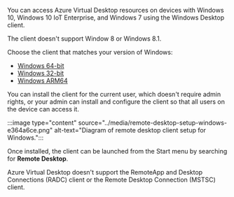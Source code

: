 You can access Azure Virtual Desktop resources on devices with Windows 10, Windows 10 IoT Enterprise, and Windows 7 using the Windows Desktop client.

The client doesn't support Window 8 or Windows 8.1.

Choose the client that matches your version of Windows:

 -  [Windows 64-bit](https://go.microsoft.com/fwlink/?linkid=2068602)
 -  [Windows 32-bit](https://go.microsoft.com/fwlink/?linkid=2098960)
 -  [Windows ARM64](https://go.microsoft.com/fwlink/?linkid=2098961)

You can install the client for the current user, which doesn't require admin rights, or your admin can install and configure the client so that all users on the device can access it.

:::image type="content" source="../media/remote-desktop-setup-windows-e364a6ce.png" alt-text="Diagram of remote desktop client setup for Windows.":::


Once installed, the client can be launched from the Start menu by searching for **Remote Desktop**.

Azure Virtual Desktop doesn't support the RemoteApp and Desktop Connections (RADC) client or the Remote Desktop Connection (MSTSC) client.

